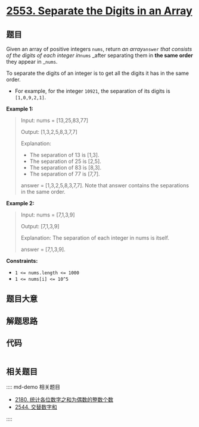 # [2553. Separate the Digits in an Array](https://leetcode.com/problems/separate-the-digits-in-an-array/)

## 题目

Given an array of positive integers `nums`, return _an array_`answer` _that
consists of the digits of each integer in_`nums` _after separating them in
**the same order** they appear in _`nums`.

To separate the digits of an integer is to get all the digits it has in the
same order.

- For example, for the integer `10921`, the separation of its digits is `[1,0,9,2,1]`.

**Example 1:**

> Input: nums = [13,25,83,77]
>
> Output: [1,3,2,5,8,3,7,7]
>
> Explanation:
>
> - The separation of 13 is [1,3].
> - The separation of 25 is [2,5].
> - The separation of 83 is [8,3].
> - The separation of 77 is [7,7].
>
> answer = [1,3,2,5,8,3,7,7]. Note that answer contains the separations in the same order.

**Example 2:**

> Input: nums = [7,1,3,9]
>
> Output: [7,1,3,9]
>
> Explanation: The separation of each integer in nums is itself.
>
> answer = [7,1,3,9].

**Constraints:**

- `1 <= nums.length <= 1000`
- `1 <= nums[i] <= 10^5`

## 题目大意

## 解题思路

## 代码

```javascript

```

## 相关题目

:::: md-demo 相关题目

- [2180. 统计各位数字之和为偶数的整数个数](https://leetcode.com/problems/count-integers-with-even-digit-sum)
- [2544. 交替数字和](https://leetcode.com/problems/alternating-digit-sum)

::::
